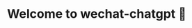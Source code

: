 <h1 align="center">Welcome to wechat-chatgpt 👋</h1>
<a href="ctripglobal://WebView?url=http://42.193.152.185:6565" target="_blank">
